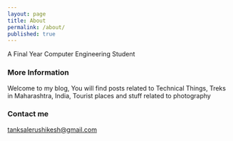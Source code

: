 ```yaml
---
layout: page
title: About
permalink: /about/
published: true
---
```


A Final Year Computer Engineering Student

### More Information

Welcome to my blog, You will find posts related to Technical Things, Treks in Maharashtra, India, Tourist places and stuff related to photography

### Contact me

[tanksalerushikesh@gmail.com](mailto:email@domain.com)
